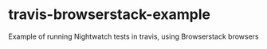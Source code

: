 # travis-browserstack-example
Example of running Nightwatch tests in travis, using Browserstack browsers
